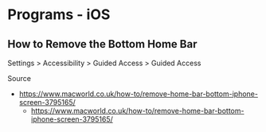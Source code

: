 # Programs - iOS

## How to Remove the Bottom Home Bar

Settings > Accessibility > Guided Access > Guided Access

Source

* https://www.macworld.co.uk/how-to/remove-home-bar-bottom-iphone-screen-3795165/
  * https://www.macworld.co.uk/how-to/remove-home-bar-bottom-iphone-screen-3795165/
